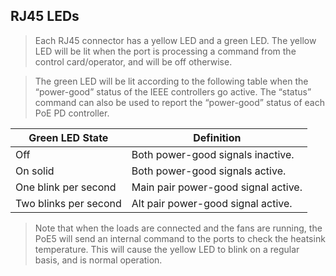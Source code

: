 RJ45 LEDs
---------

>   Each RJ45 connector has a yellow LED and a green LED. The yellow LED will be
>   lit when the port is processing a command from the control card/operator,
>   and will be off otherwise.

>   The green LED will be lit according to the following table when the
>   “power-good” status of the IEEE controllers go active. The “status” command
>   can also be used to report the “power-good” status of each PoE PD
>   controller.

| Green LED State       | Definition                          |
|-----------------------|-------------------------------------|
| Off                   | Both power-good signals inactive.   |
| On solid              | Both power-good signals active.     |
| One blink per second  | Main pair power-good signal active. |
| Two blinks per second | Alt pair power-good signal active.  |

>   Note that when the loads are connected and the fans are running, the PoE5
>   will send an internal command to the ports to check the heatsink
>   temperature. This will cause the yellow LED to blink on a regular basis, and
>   is normal operation.
